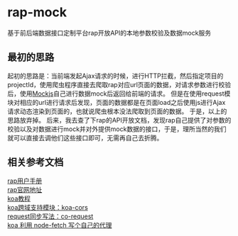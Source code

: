 # rap-mock
基于前后端数据接口定制平台rap开放API的本地参数校验及数据mock服务

## 最初的思路
起初的思路是：当前端发起Ajax请求的时候，进行HTTP拦截，然后指定项目的projectId，使用爬虫程序直接去爬取rap对应url页面的数据，对请求参数进行校验后，使用[Mockjs](http://mockjs.com/)自己进行数据mock后返回给前端的请求。
但是在使用request模块对相应的url进行请求后发现，页面的数据都是在页面load之后使用js进行Ajax请求动态渲染到页面的，也就说爬虫根本没法爬取到页面的数据。
于是，以上的思路放弃掉。
后来，我去查了下rap的API开放文档，发现rap自己提供了对参数的校验以及对数据进行mock并对外提供mock数据的接口，于是，理所当然的我们就可以直接去调他们这些接口即可，无需再自己去折腾。

## 相关参考文档
[rap用户手册](https://github.com/thx/RAP/wiki/user_manual_cn#%E5%89%8D%E7%AB%AFmock%E6%95%B0%E6%8D%AE%E7%94%9F%E6%88%90)  
[rap官网地址](http://thx.github.io/RAP/index_zh.html)  
[koa教程](http://javascript.ruanyifeng.com/nodejs/koa.html)  
[koa跨域支持模块：koa-cors](https://wohugb.gitbooks.io/koajs/content/misc/koa-cors.html)  
[request同步写法：co-request](https://www.npmjs.com/package/co-request)  
[koa 利用 node-fetch 写个自己的代理](https://segmentfault.com/a/1190000003994518)
